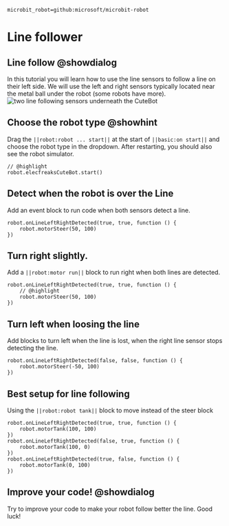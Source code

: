 ```package
microbit_robot=github:microsoft/microbit-robot
```

# Line follower

## Line follow @showdialog

In this tutorial you will learn how to use the line sensors to follow a line
on their left side. We will use the left and right sensors typically located near the metal ball under the robot
(some robots have more).
![two line following sensors underneath the CuteBot](https://wiki-media-ef.oss-cn-hongkong.aliyuncs.com/i18n/en/docusaurus-plugin-content-docs/current/microbit/microbit-smart-car/microbit-smart-cutebot/images/cutebot_01_09.jpg)

## Choose the robot type @showhint

Drag the `||robot:robot ... start||` at the start of `||basic:on start||` and choose the robot type
in the dropdown. After restarting, you should also see the robot simulator.

```blocks
// @highlight
robot.elecfreaksCuteBot.start()
```

## Detect when the robot is over the Line

Add an event block to run code when both sensors detect a line.

```blocks
robot.onLineLeftRightDetected(true, true, function () {
    robot.motorSteer(50, 100)
})
```

## Turn right slightly.

Add a `||robot:motor run||` block to run right when both lines are detected.

```blocks
robot.onLineLeftRightDetected(true, true, function () {
    // @highlight
    robot.motorSteer(50, 100)
})
```

## Turn left when loosing the line

Add blocks to turn left when the line is lost, when the right line sensor stops detecting the line.

```blocks
robot.onLineLeftRightDetected(false, false, function () {
    robot.motorSteer(-50, 100)
})
```

## Best setup for line following

Using the `||robot:robot tank||` block to move instead of the steer block

```blocks
robot.onLineLeftRightDetected(true, true, function () {
    robot.motorTank(100, 100)
})
robot.onLineLeftRightDetected(false, true, function () {
    robot.motorTank(100, 0)
})
robot.onLineLeftRightDetected(true, false, function () {
    robot.motorTank(0, 100)
})
```

## Improve your code! @showdialog

Try to improve your code to make your robot follow better the line. Good luck!
